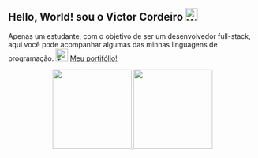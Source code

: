 ## Hello, World! sou o Victor Cordeiro <img src="https://raw.githubusercontent.com/Tarikul-Islam-Anik/Telegram-Animated-Emojis/main/People/Waving%20Hand.webp" alt="Waving Hand" width="25" height="25" /> 
Apenas um estudante, com o objetivo de ser um desenvolvedor full-stack, aqui você pode acompanhar algumas das minhas linguagens de programação. <img src="https://raw.githubusercontent.com/Tarikul-Islam-Anik/Telegram-Animated-Emojis/main/People/Technologist.webp" alt="Technologist" width="25" height="25" /> [Meu portifólio!](https://vict0rocha.github.io/)
                                              
<div align="center">
  <a href="https://github.com/Vict0Rocha">
  <img height="160em" src="https://github-readme-stats.vercel.app/api?username=Vict0Rocha&show_icons=true&theme=tokyonight&include_all_commits=true&count_private=true"/>
  <img height="160em" src="https://github-readme-stats.vercel.app/api/top-langs/?username=Vict0Rocha&layout=compact&langs_count=7&theme=tokyonight"/>
</div>     
    
<!-- <div style="display: inline_block"><br>
  <img align="center" alt="html5" height="80em" src="https://cdn.jsdelivr.net/gh/devicons/devicon/icons/java/java-original-wordmark.svg" />
  <img align="center" alt="html5" height="55em" img src="https://cdn.jsdelivr.net/gh/devicons/devicon/icons/javascript/javascript-original.svg" />
  <img align="center" alt="html5" height="65em" src="https://cdn.jsdelivr.net/gh/devicons/devicon/icons/html5/html5-plain-wordmark.svg" />
  <img align="center" alt="html5" height="65em" src="https://cdn.jsdelivr.net/gh/devicons/devicon/icons/css3/css3-plain-wordmark.svg" />
  <img align="center" alt="html5" height="55em" src="https://cdn.jsdelivr.net/gh/devicons/devicon/icons/vscode/vscode-original.svg" />
  <img align="center" alt="html5" height="55em" src="https://cdn.jsdelivr.net/gh/devicons/devicon/icons/git/git-original.svg" />
  <img align="center" alt="html5" height="55em"  src="https://cdn.jsdelivr.net/gh/devicons/devicon/icons/python/python-original-wordmark.svg" />  
</div>-->     
             
  
    